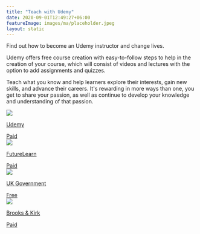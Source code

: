 ```yaml
---
title: "Teach with Udemy"
date: 2020-09-01T12:49:27+06:00
featureImage: images/ma/placeholder.jpeg
layout: static
---
```


Find out how to become an Udemy instructor and change lives.

Udemy offers free course creation with easy-to-follow steps to help in the creation of your course, which will consist of videos and lectures with the option to add assignments and quizzes.

Teach what you know and help learners explore their interests, gain new skills, and advance their careers. It's rewarding in more ways than one, you get to share your passion, as well as continue to develop your knowledge and understanding of that passion.

<a class="ma-link" href="https://click.linksynergy.com/deeplink?id=L8N3em0sP4o&mid=47900&murl=https://www.udemy.com/"><div class="ma-card ma-card-Learning"><div class="ma-icon"><img src ="/images/icon-pound.png"/></div><div class="ma-name"><p>Udemy</p></div><div class="ma-paid-text"><span>Paid</span></div></div></a><a class="ma-link" href="https://www.futurelearn.com/microcredentials/online-teaching"><div class="ma-card ma-card-Learning"><div class="ma-icon"><img src ="/images/icon-pound.png"/></div><div class="ma-name"><p>FutureLearn</p></div><div class="ma-paid-text"><span>Paid</span></div></div></a><a class="ma-link" href="https://www.teach-in-further-education.campaign.gov.uk/"><div class="ma-card ma-card-Learning"><div class="ma-icon"><img src ="/images/icon-check.png"/></div><div class="ma-name"><p>UK Government</p></div><div class="ma-paid-text"><span>Free</span></div></div></a><a class="ma-link" href="https://brooksandkirk.co.uk/tips-to-be-a-better-adult-teacher/"><div class="ma-card ma-card-Learning"><div class="ma-icon"><img src ="/images/icon-pound.png"/></div><div class="ma-name"><p>Brooks & Kirk</p></div><div class="ma-paid-text"><span>Paid</span></div></div></a>  

<br/><br/>






